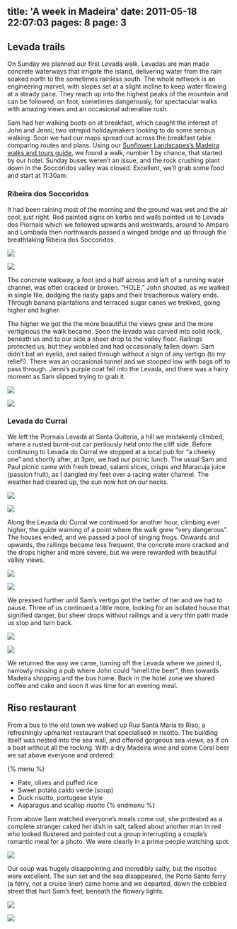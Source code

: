 title: 'A week in Madeira'
date: 2011-05-18 22:07:03
pages: 8
page: 3
---

## Levada trails

On Sunday we planned our first Levada walk. Levadas are man made concrete waterways that irrigate the island, delivering water from the rain soaked north to the sometimes rainless south. The whole network is an engineering marvel, with slopes set at a slight incline to keep water flowing at a steady pace. They reach up into the highest peaks of the mountain and can be followed, on foot, sometimes dangerously, for spectacular walks with amazing views and an occasional adrenaline rush.

Sam had her walking boots on at breakfast, which caught the interest of John and Jenni, two intrepid holidaymakers looking to do some serious walking. Soon we had our maps spread out across the breakfast table comparing routes and plans. Using our [Sunflower Landscapes’s Madeira walks and tours guide](http://amzn.to/mcTwRT "Read reviews on Amazon"), we found a walk, number 1 by chance, that started by our hotel. Sunday buses weren’t an issue, and the rock crushing plant down in the Soccoridos valley was closed. Excellent, we’ll grab some food and start at 11:30am.

### Ribeira dos Soccoridos

It had been raining most of the morning and the ground was wet and the air cool, just right. Red painted signs on kerbs and walls pointed us to Levada dos Piornais which we followed upwards and westwards, around to Amparo and Lombada then northwards passed a winged bridge and up through the breathtaking Ribeira dos Soccoridos.

[![](http://host.trivialbeing.org/up/small/madeira-032-winged-bridge.jpg)](http://host.trivialbeing.org/up/madeira-032-winged-bridge.jpg)

[![](http://host.trivialbeing.org/up/small/madeira-034-soccoridos-valley.jpg)](http://host.trivialbeing.org/up/madeira-034-soccoridos-valley.jpg)

The concrete walkway, a foot and a half across and left of a running water channel, was often cracked or broken. “HOLE,” John shouted, as we walked in single file, dodging the nasty gaps and their treacherous watery ends. Through banana plantations and terraced sugar canes we trekked, going higher and higher.

The higher we got the the more beautiful the views grew and the more vertiginous the walk became. Soon the levada was carved into solid rock, beneath us and to our side a sheer drop to the valley floor. Railings protected us, but they wobbled and had occasionally fallen down. Sam didn’t bat an eyelid, and sailed through without a sign of any vertigo (to my relief!). There was an occasional tunnel and we stooped low with bags off to pass through. Jenni’s purple coat fell into the Levada, and there was a hairy moment as Sam slipped trying to grab it.

[![](http://host.trivialbeing.org/up/small/madeira-035-levada-walk.jpg)](http://host.trivialbeing.org/up/madeira-035-levada-walk.jpg)

[![](http://host.trivialbeing.org/up/small/madeira-036-levada-walk.jpg)](http://host.trivialbeing.org/up/madeira-036-levada-walk.jpg)

### Levada do Curral

We left the Piornais Levada at Santa Quiteria, a hill we mistakenly climbed, where a rusted burnt-out car perilously held onto the cliff side. Before continuing to Levada do Curral we stopped at a local pub for “a cheeky one” and shortly after, at 3pm, we had our picnic lunch. The usual Sam and Paul picnic came with fresh bread, salami slices, crisps and Maracuja juice (passion fruit), as I dangled my feet over a racing water channel. The weather had cleared up, the sun now hot on our necks.

[![](http://host.trivialbeing.org/up/small/madeira-037-rusted-car.jpg)](http://host.trivialbeing.org/up/madeira-037-rusted-car.jpg)

[![](http://host.trivialbeing.org/up/small/madeira-038-picnic.jpg)](http://host.trivialbeing.org/up/madeira-038-picnic.jpg)

Along the Levada do Curral we continued for another hour, climbing ever higher, the guide warning of a point where the walk grew “very dangerous”. The houses ended, and we passed a pool of singing frogs. Onwards and upwards, the railings became less frequent, the concrete more cracked and the drops higher and more severe, but we were rewarded with beautiful valley views.

[![](http://host.trivialbeing.org/up/small/madeira-039-levada-walk.jpg)](http://host.trivialbeing.org/up/madeira-039-levada-walk.jpg)

[![](http://host.trivialbeing.org/up/small/madeira-041-soccoridos-valley.jpg)](http://host.trivialbeing.org/up/madeira-041-soccoridos-valley.jpg)

We pressed further until Sam’s vertigo got the better of her and we had to pause. Three of us continued a little more, looking for an isolated house that signified danger, but sheer drops without railings and a very thin path made us stop and turn back.

[![](http://host.trivialbeing.org/up/small/madeira-043-dangerous-levada-do-curral.jpg)](http://host.trivialbeing.org/up/madeira-043-dangerous-levada-do-curral.jpg)

[![](http://host.trivialbeing.org/up/small/madeira-155-levada-do-curral.jpg)](http://host.trivialbeing.org/up/madeira-155-levada-do-curral.jpg)

We returned the way we came, turning off the Levada where we joined it, narrowly missing a pub where John could “smell the beer”, then towards Madeira shopping and the bus home. Back in the hotel zone we shared coffee and cake and soon it was time for an evening meal.

## Riso restaurant

From a bus to the old town we walked up Rua Santa Maria to Riso, a refreshingly upmarket restaurant that specialised in risotto. The building itself was nested into the sea wall, and offered gorgeous sea views, as if on a boat without all the rocking. With a dry Madeira wine and some Coral beer we sat above everyone and ordered:

{% menu %}
* Pate, olives and puffed rice
* Sweet potato caldo verde (soup)
* Duck risotto, portugese style
* Asparagus and scallop risotto
{% endmenu %}

From above Sam watched everyone’s meals come out, she protested as a complete stranger caked her dish in salt, talked about another man in red who looked flustered and pointed out a group interrupting a couple’s romantic meal for a photo. We were clearly in a prime people watching spot.

[![](http://host.trivialbeing.org/up/small/madeira-045-madeira-wine-at-riso.jpg)](http://host.trivialbeing.org/up/madeira-045-madeira-wine-at-riso.jpg)

Our soup was hugely disappointing and incredibly salty, but the risottos were excellent. The sun set and the sea disappeared, the Porto Santo ferry (a ferry, not a cruise liner) came home and we departed, down the cobbled street that hurt Sam’s feet, beneath the flowery lights.

[![](http://host.trivialbeing.org/up/small/madeira-046-dry-sercial-at-riso.jpg)](http://host.trivialbeing.org/up/madeira-046-dry-sercial-at-riso.jpg)

[![](http://host.trivialbeing.org/up/small/madeira-047-rua-santa-maria.jpg)](http://host.trivialbeing.org/up/madeira-047-rua-santa-maria.jpg)
